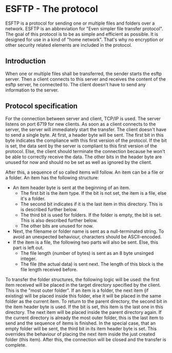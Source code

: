 # ESFTP - The protocol

ESFTP is a protocol for sending one or multiple files and folders over a network. ESFTP is an abbreviation for "Even simpler file transfer protocol".
The goal of this protocol is to be as simple and efficient as possible. It is designed for use in a kind of "home network". That's why no encryption or other security related elements are included in the protocol.

## Introduction
When one or multiple files shall be transferred, the sender starts the esftp server. Then a client connects to this server and receives the content of the esftp server, he connected to. The client doesn't have to send any information to the server.

## Protocol specification
For the connection between server and client, TCP/IP is used. The server listens on port 6719 for new clients. As soon as a client connects to the server, the server will immediately start the transfer. The client doesn't have to send a single byte.
At first, a header byte will be sent. The first bit in this byte indicates the compliance with this first version of the protocol. If the bit is set, the data sent by the server is compliant to this first version of the protocol. Else, the client should terminate the connection because he won't be able to correctly receive the data.
The other bits in the header byte are unused for now and should no be set as well as ignored by the client.

After this, a sequence of so called items will follow. An item can be a file or a folder. An item has the following structure:
- An item header byte is sent at the beginning of an item.
   - The first bit is the item type. If the bit is not set, the item is a file, else it's a folder.
   - The second bit indicates if it is the last item in this directory. This is is described further below.
   - The third bit is used for folders. If the folder is empty, the bit is set. This is also described further below.
   - The other bits are unused for now.
- Next, the filename or folder name is sent as a null-terminated string. To avoid an unexpected behaviour, characters should be ASCII-encoded.
- If the item is a file, the following two parts will also be sent. Else, this part is left out.
   - The file length (number of bytes) is sent as an 8 byte unsinged integer.
   - The file (the actual data) is sent next. The length of this block is the file length received before.

To transfer the folder structures, the following logic will be used: the first item received will be placed in the target directory specified by the client. This is the "most outer folder". If an item is a folder, the next item (if existing) will be placed inside this folder, else it will be placed in the same folder as the current item. To return to the parent directory, the second bit in the item header byte is used. If the bit is set, this item is the last one in this directory. The next item will be placed inside the parent directory again. If the current directory is already the most outer folder, this is the last item to send and the sequence of items is finished.
In the special case, that an empty folder will be sent, the third bit in its item header byte is set. This overrides the behaviour of placing the next item inside the just created folder (this item).
After this, the connection will be closed and the transfer is complete.